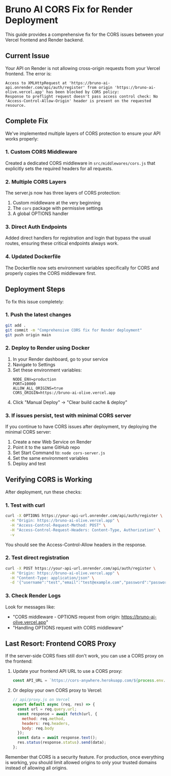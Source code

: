 # Bruno AI CORS Fix for Render Deployment

This guide provides a comprehensive fix for the CORS issues between your Vercel frontend and Render backend.

## Current Issue

Your API on Render is not allowing cross-origin requests from your Vercel frontend. The error is:

```
Access to XMLHttpRequest at 'https://bruno-ai-api.onrender.com/api/auth/register' from origin 'https://bruno-ai-olive.vercel.app' has been blocked by CORS policy: 
Response to preflight request doesn't pass access control check: No 'Access-Control-Allow-Origin' header is present on the requested resource.
```

## Complete Fix

We've implemented multiple layers of CORS protection to ensure your API works properly:

### 1. Custom CORS Middleware

Created a dedicated CORS middleware in `src/middlewares/cors.js` that explicitly sets the required headers for all requests.

### 2. Multiple CORS Layers

The server.js now has three layers of CORS protection:
1. Custom middleware at the very beginning
2. The `cors` package with permissive settings
3. A global OPTIONS handler

### 3. Direct Auth Endpoints

Added direct handlers for registration and login that bypass the usual routes, ensuring these critical endpoints always work.

### 4. Updated Dockerfile

The Dockerfile now sets environment variables specifically for CORS and properly copies the CORS middleware first.

## Deployment Steps

To fix this issue completely:

### 1. Push the latest changes

```bash
git add .
git commit -m "Comprehensive CORS fix for Render deployment"
git push origin main
```

### 2. Deploy to Render using Docker

1. In your Render dashboard, go to your service
2. Navigate to Settings
3. Set these environment variables:
   ```
   NODE_ENV=production
   PORT=10000
   ALLOW_ALL_ORIGINS=true
   CORS_ORIGIN=https://bruno-ai-olive.vercel.app
   ```
4. Click "Manual Deploy" → "Clear build cache & deploy"

### 3. If issues persist, test with minimal CORS server

If you continue to have CORS issues after deployment, try deploying the minimal CORS server:

1. Create a new Web Service on Render
2. Point it to the same GitHub repo
3. Set Start Command to: `node cors-server.js`
4. Set the same environment variables
5. Deploy and test

## Verifying CORS is Working

After deployment, run these checks:

### 1. Test with curl

```bash
curl -X OPTIONS https://your-api-url.onrender.com/api/auth/register \
  -H "Origin: https://bruno-ai-olive.vercel.app" \
  -H "Access-Control-Request-Method: POST" \
  -H "Access-Control-Request-Headers: Content-Type, Authorization" \
  -v
```

You should see the Access-Control-Allow headers in the response.

### 2. Test direct registration

```bash
curl -X POST https://your-api-url.onrender.com/api/auth/register \
  -H "Origin: https://bruno-ai-olive.vercel.app" \
  -H "Content-Type: application/json" \
  -d '{"username":"test","email":"test@example.com","password":"password123"}'
```

### 3. Check Render Logs

Look for messages like:
- "CORS middleware - OPTIONS request from origin: https://bruno-ai-olive.vercel.app"
- "Handling OPTIONS request with CORS middleware"

## Last Resort: Frontend CORS Proxy

If the server-side CORS fixes still don't work, you can use a CORS proxy on the frontend:

1. Update your frontend API URL to use a CORS proxy:
   ```javascript
   const API_URL = `https://cors-anywhere.herokuapp.com/${process.env.REACT_APP_API_URL}`;
   ```

2. Or deploy your own CORS proxy to Vercel:
   ```javascript
   // api/proxy.js on Vercel
   export default async (req, res) => {
     const url = req.query.url;
     const response = await fetch(url, {
       method: req.method,
       headers: req.headers,
       body: req.body
     });
     const data = await response.text();
     res.status(response.status).send(data);
   };
   ```

Remember that CORS is a security feature. For production, once everything is working, you should limit allowed origins to only your trusted domains instead of allowing all origins.